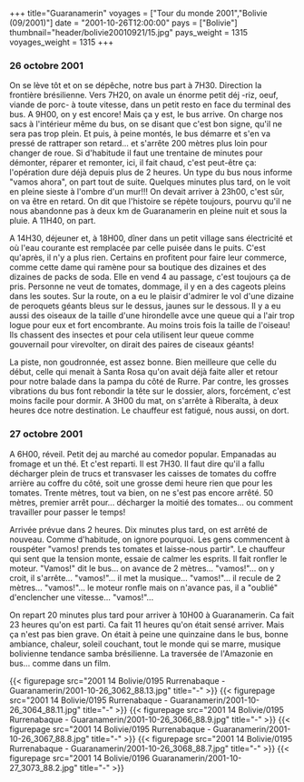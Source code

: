 +++
title="Guaranamerin"
voyages = ["Tour du monde 2001","Bolivie (09/2001)"]
date = "2001-10-26T12:00:00"
pays = ["Bolivie"]
thumbnail="header/bolivie20010921/15.jpg"
pays_weight = 1315
voyages_weight = 1315
+++
### 26 octobre 2001

On se lève tôt et on se dépêche, notre bus part à 7H30. Direction la frontière 
brésilienne. Vers 7H20, on avale un énorme petit déj -riz, oeuf, viande de porc- 
à toute vitesse, dans un petit resto en face du terminal des bus. A 9H00, on 
y est encore! Mais ça y est, le bus arrive. On charge nos sacs à l'intérieur 
même du bus, on se disant que c'est bon signe, qu'il ne sera pas trop plein. 
Et puis, à peine montés, le bus démarre et s'en va pressé de rattraper son retard... 
et s'arrête 200 mètres plus loin pour changer de roue. Si d'habitude il faut 
une trentaine de minutes pour démonter, réparer et remonter, ici, il fait chaud, 
c'est peut-être ça: l'opération dure déjà depuis plus de 2 heures. Un type du 
bus nous informe "vamos ahora", on part tout de suite. Quelques minutes plus 
tard, on le voit en pleine sieste à l'ombre d'un mur!!! On devait arriver à 
23h00, c'est sûr, on va être en retard. On dit que l'histoire se répète toujours, 
pourvu qu'il ne nous abandonne pas à deux km de Guaranamerin en pleine nuit 
et sous la pluie. A 11H40, on part. 

A 14H30, déjeuner et, à 18H00, dîner dans un petit village sans électricité 
et où l'eau courante est remplacée par celle puisée dans le puits. C'est qu'après, 
il n'y a plus rien. Certains en profitent pour faire leur commerce, comme cette 
dame qui ramène pour sa boutique des dizaines et des dizaines de packs de soda. 
Elle en vend 4 au passage, c'est toujours ça de pris. Personne ne veut de tomates, 
dommage, il y en a des cageots pleins dans les soutes. Sur la route, on a eu 
le plaisir d'admirer le vol d'une dizaine de peroquets géants bleus sur le dessus, 
jaunes sur le dessous. Il y a eu aussi des oiseaux de la taille d'une hirondelle 
avce une queue qui a l'air trop logue pour eux et fort encombrante. Au moins 
trois fois la taille de l'oiseau! Ils chassent des insectes et pour cela utilisent 
leur queue comme gouvernail pour virevolter, on dirait des paires de ciseaux 
géants! 

La piste, non goudronnée, est assez bonne. Bien meilleure que celle du début, 
celle qui menait à Santa Rosa qu'on avait déjà faite aller et retour pour notre 
balade dans la pampa du côté de Rurre. Par contre, les grosses vibrations du 
bus font rebondir la tête sur le dossier, alors, forcément, c'est moins facile 
pour dormir. A 3H00 du mat, on s'arrête à Riberalta, à deux heures dce notre 
destination. Le chauffeur est fatigué, nous aussi, on dort. 

### 27 octobre 2001

A 6H00, réveil. Petit dej au marché au comedor popular. Empanadas au fromage 
et un thé. Et c'est reparti. Il est 7H30. Il faut dire qu'il a fallu décharger 
plein de trucs et transvaser les caisses de tomates du coffre arrière au coffre 
du côté, soit une grosse demi heure rien que pour les tomates. Trente mètres, 
tout va bien, on ne s'est pas encore arrêté. 50 mètres, premier arrêt pour... 
décharger la moitié des tomates... ou comment travailler pour passer le temps! 


Arrivée prévue dans 2 heures. Dix minutes plus tard, on est arrêté de nouveau. 
Comme d'habitude, on ignore pourquoi. Les gens commencent à rouspéter "vamos! 
prends tes tomates et laisse-nous partir". Le chauffeur qui sent que la tension 
monte, essaie de calmer les esprits. Il fait ronfler le moteur. "Vamos!" dit 
le bus... on avance de 2 mètres... "vamos!"... on y croit, il s'arrête... "vamos!"... 
il met la musique... "vamos!"... il recule de 2 mètres... "vamos!"... le moteur 
ronfle mais on n'avance pas, il a "oublié" d'enclencher une vitesse... "vamos!"... 


On repart 20 minutes plus tard pour arriver à 10H00 à Guaranamerin. Ca fait 
23 heures qu'on est parti. Ca fait 11 heures qu'on était sensé arriver. Mais 
ça n'est pas bien grave. On était à peine une quinzaine dans le bus, bonne ambiance, 
chaleur, soleil couchant, tout le monde qui se marre, musique bolivienne tendance 
samba brésilienne. La traversée de l'Amazonie en bus... comme dans un film. 



<div id="TOTO">{{< figurepage src="2001 14 Bolivie/0195 Rurrenabaque - Guaranamerin/2001-10-26_3062_88.13.jpg" title="-"  >}}
{{< figurepage src="2001 14 Bolivie/0195 Rurrenabaque - Guaranamerin/2001-10-26_3064_88.11.jpg" title="-"  >}}
{{< figurepage src="2001 14 Bolivie/0195 Rurrenabaque - Guaranamerin/2001-10-26_3066_88.9.jpg" title="-"  >}}
{{< figurepage src="2001 14 Bolivie/0195 Rurrenabaque - Guaranamerin/2001-10-26_3067_88.8.jpg" title="-"  >}}
{{< figurepage src="2001 14 Bolivie/0195 Rurrenabaque - Guaranamerin/2001-10-26_3068_88.7.jpg" title="-"  >}}
{{< figurepage src="2001 14 Bolivie/0196 Guaranamerin/2001-10-27_3073_88.2.jpg" title="-"  >}}
</DIV>

